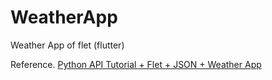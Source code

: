 # WeatherApp
Weather App of flet (flutter)

Reference.
[Python API Tutorial + Flet + JSON + Weather App](https://www.youtube.com/watch?v=2OEyYTdEah4)
